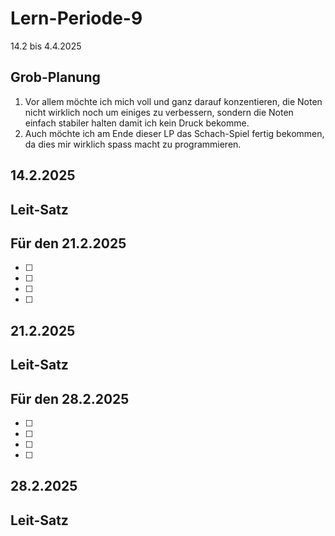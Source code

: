 # Lern-Periode-9

14.2 bis 4.4.2025

## Grob-Planung

1. Vor allem möchte ich mich voll und ganz darauf konzentieren, die Noten nicht wirklich noch um einiges zu verbessern, sondern die Noten einfach stabiler halten damit ich kein Druck bekomme.
2. Auch möchte ich am Ende dieser LP das Schach-Spiel fertig bekommen, da dies mir wirklich spass macht zu programmieren. 

## 14.2.2025
## Leit-Satz



## Für den 21.2.2025

- [ ] 
- [ ] 
- [ ] 
- [ ] 

## 21.2.2025
## Leit-Satz




## Für den 28.2.2025

- [ ] 
- [ ] 
- [ ] 
- [ ] 

## 28.2.2025
## Leit-Satz
